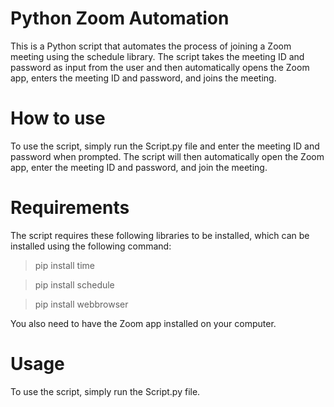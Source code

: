 # Python Zoom Automation

This is a Python script that automates the process of joining a Zoom meeting using the schedule library. The script takes the meeting ID and password as input from the user and then automatically opens the Zoom app, enters the meeting ID and password, and joins the meeting.


# How to use

To use the script, simply run the Script.py file and enter the meeting ID and password when prompted. The script will then automatically open the Zoom app, enter the meeting ID and password, and join the meeting. 


# Requirements

The script requires these following libraries to be installed, which can be installed using the following command: 
> pip install time

> pip install schedule

> pip install webbrowser

You also need to have the Zoom app installed on your computer.


# Usage

To use the script, simply run the Script.py file.
